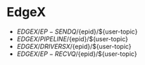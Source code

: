 # EdgeX

- $EDGEX/EP-SENDQ/${epid}/${user-topic}
- $EDGEX/PIPELINE/${epid}/${user-topic}
- $EDGEX/DRIVERSX/${epid}/${user-topic}
- $EDGEX/EP-RECVQ/${epid}/${user-topic}

